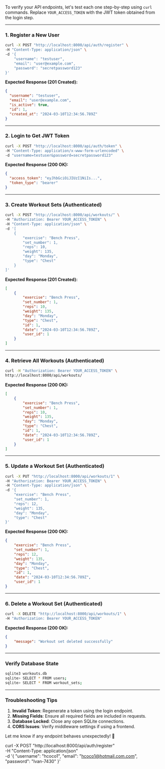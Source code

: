 To verify your API endpoints, let's test each one step-by-step using `curl` commands. Replace `YOUR_ACCESS_TOKEN` with the JWT token obtained from the login step.

---

### **1. Register a New User**

```bash
curl -X POST "http://localhost:8000/api/auth/register" \
-H "Content-Type: application/json" \
-d '{
    "username": "testuser",
    "email": "user@example.com",
    "password": "secretpassword123"
}'
```

**Expected Response (201 Created):**

```json
{
  "username": "testuser",
  "email": "user@example.com",
  "is_active": true,
  "id": 1,
  "created_at": "2024-03-10T12:34:56.789Z"
}
```

---

### **2. Login to Get JWT Token**

```bash
curl -X POST "http://localhost:8000/api/auth/token" \
-H "Content-Type: application/x-www-form-urlencoded" \
-d "username=testuser&password=secretpassword123"
```

**Expected Response (200 OK):**

```json
{
  "access_token": "eyJhbGciOiJIUzI1NiIs...",
  "token_type": "bearer"
}
```

---

### **3. Create Workout Sets (Authenticated)**

```bash
curl -X POST "http://localhost:8000/api/workouts/" \
-H "Authorization: Bearer YOUR_ACCESS_TOKEN" \
-H "Content-Type: application/json" \
-d '[
    {
        "exercise": "Bench Press",
        "set_number": 1,
        "reps": 10,
        "weight": 135,
        "day": "Monday",
        "type": "Chest"
    }
]'
```

**Expected Response (201 Created):**

```json
[
    {
        "exercise": "Bench Press",
        "set_number": 1,
        "reps": 10,
        "weight": 135,
        "day": "Monday",
        "type": "Chest",
        "id": 1,
        "date": "2024-03-10T12:34:56.789Z",
        "user_id": 1
    }
]
```

---

### **4. Retrieve All Workouts (Authenticated)**

```bash
curl -H "Authorization: Bearer YOUR_ACCESS_TOKEN" \
http://localhost:8000/api/workouts/
```

**Expected Response (200 OK):**

```json
[
    {
        "exercise": "Bench Press",
        "set_number": 1,
        "reps": 10,
        "weight": 135,
        "day": "Monday",
        "type": "Chest",
        "id": 1,
        "date": "2024-03-10T12:34:56.789Z",
        "user_id": 1
    }
]
```

---

### **5. Update a Workout Set (Authenticated)**

```bash
curl -X PUT "http://localhost:8000/api/workouts/1" \
-H "Authorization: Bearer YOUR_ACCESS_TOKEN" \
-H "Content-Type: application/json" \
-d '{
    "exercise": "Bench Press",
    "set_number": 1,
    "reps": 12,
    "weight": 135,
    "day": "Monday",
    "type": "Chest"
}'
```

**Expected Response (200 OK):**

```json
{
    "exercise": "Bench Press",
    "set_number": 1,
    "reps": 12,
    "weight": 135,
    "day": "Monday",
    "type": "Chest",
    "id": 1,
    "date": "2024-03-10T12:34:56.789Z",
    "user_id": 1
}
```

---

### **6. Delete a Workout Set (Authenticated)**

```bash
curl -X DELETE "http://localhost:8000/api/workouts/1" \
-H "Authorization: Bearer YOUR_ACCESS_TOKEN"
```

**Expected Response (200 OK):**

```json
{
    "message": "Workout set deleted successfully"
}
```

---

### **Verify Database State**

```bash
sqlite3 workouts.db
sqlite> SELECT * FROM users;
sqlite> SELECT * FROM workout_sets;
```

---

### **Troubleshooting Tips**

1. **Invalid Token**: Regenerate a token using the login endpoint.
2. **Missing Fields**: Ensure all required fields are included in requests.
3. **Database Locked**: Close any open SQLite connections.
4. **CORS Issues**: Verify middleware settings if using a frontend.

Let me know if any endpoint behaves unexpectedly! 🚀



curl -X POST "http://localhost:8000/api/auth/register" \
-H "Content-Type: application/json" \
-d '{
    "username": "hcoco1",
    "email": "hcoco1@hotmail.com.com",
    "password": "Ivan-7430"
}'